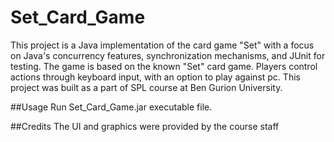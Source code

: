 # Set_Card_Game
This project is a Java implementation of the card game "Set" with a focus on Java's concurrency features, synchronization mechanisms, and JUnit for testing. The game is based on the known "Set" card game. Players control actions through keyboard input, with an option to play against pc.
This project was built as a part of SPL course at Ben Gurion University.

##Usage
Run Set_Card_Game.jar executable file.

##Credits
The UI and graphics were provided by the course staff
